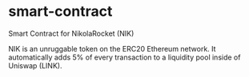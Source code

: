 # smart-contract
Smart Contract for NikolaRocket (NIK)

NIK is an unruggable token on the ERC20 Ethereum network.
It automatically adds 5% of every transaction to a liquidity pool inside of Uniswap (LINK).
